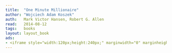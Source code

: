 ```yaml
---
title:	"One Minute Millionaire"
author: "Wojciech Adam Koszek"
auth:	Mark Victor Hansen, Robert G. Allen
read:	2014-08-12
tags:	books
layout: layout_book
ads:
- <iframe style="width:120px;height:240px;" marginwidth="0" marginheight="0" scrolling="no" frameborder="0" src="//ws-na.amazon-adsystem.com/widgets/q?ServiceVersion=20070822&OneJS=1&Operation=GetAdHtml&MarketPlace=US&source=ss&ref=ss_til&ad_type=product_link&tracking_id=wkoszek-20&marketplace=amazon&region=US&placement=B002JCJ724&asins=B002JCJ724&linkId=ANHVLZHFVF2UXJNE&show_border=false&link_opens_in_new_window=true&price_color=333333&title_color=C00000&bg_color=FFFFFF"></iframe>
---
```


